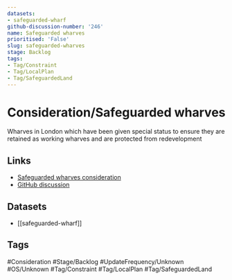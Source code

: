 ```yaml
---
datasets:
- safeguarded-wharf
github-discussion-number: '246'
name: Safeguarded wharves
prioritised: 'False'
slug: safeguarded-wharves
stage: Backlog
tags:
- Tag/Constraint
- Tag/LocalPlan
- Tag/SafeguardedLand
---
```


# Consideration/Safeguarded wharves

Wharves in London which have been given special status to ensure they are retained as working wharves and are protected from redevelopment

## Links

* [Safeguarded wharves consideration](https://design.planning.data.gov.uk/planning-consideration/safeguarded-wharves)
* [GitHub discussion](https://github.com/digital-land/data-standards-backlog/discussions/246)

## Datasets

* [[safeguarded-wharf]]

## Tags

#Consideration #Stage/Backlog #UpdateFrequency/Unknown #OS/Unknown #Tag/Constraint #Tag/LocalPlan #Tag/SafeguardedLand